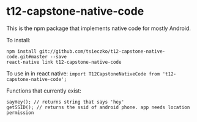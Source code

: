 # t12-capstone-native-code

This is the npm package that implements native code for mostly Android.

To install:
```
npm install git://github.com/tsieczko/t12-capstone-native-code.git#master --save
react-native link t12-capstone-native-code
```

To use in in react native: `import T12CapstoneNativeCode from 't12-capstone-native-code';`

Functions that currently exist:
```
sayHey(); // returns string that says 'hey'
getSSID(); // returns the ssid of android phone. app needs location permission
```
